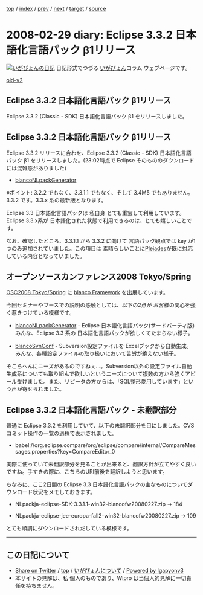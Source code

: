 [top](../index.html) 
 / [index](index.html) 
 / [prev](ig080228.html) 
 / [next](ig080302.html) 
 / [target](http://www.igapyon.jp/igapyon/diary/2008/ig080229.html) 
 / [source](https://github.com/igapyon/diary/blob/master/2008/ig080229.src.md) 

2008-02-29 diary: Eclipse 3.3.2 日本語化言語パック β1リリース
=====================================================================================================
[![いがぴょんの日記](http://www.igapyon.jp/igapyon/diary/images/iga200306s.jpg "いがぴょん")](http://www.igapyon.jp/igapyon/diary/memo/memoigapyon.html) 日記形式でつづる [いがぴょん](http://www.igapyon.jp/igapyon/diary/memo/memoigapyon.html)コラム ウェブページです。

[old-v2](ig080229-orig.html)

## Eclipse 3.3.2 日本語化言語パック β1リリース

Eclipse 3.3.2 (Classic - SDK) 日本語化言語パック β1 をリリースしました。


## Eclipse 3.3.2 日本語化言語パック β1リリース

Eclipse 3.3.2 リリースに合わせ、Eclipse 3.3.2 (Classic - SDK) 日本語化言語パック β1 をリリースしました。(23:02時点で
Eclipse そのもののダウンロードには混雑感がありました)

* [blancoNLpackGenerator](http://www.igapyon.jp/blanco/blanconlpackgenerator.html)

※ポイント: 3.2.2 でもなく、3.3.1.1 でもなく、そして 3.4M5 でもありません。3.3.2 です。3.3.x 系の最新版となります。

Eclipse 3.3 日本語化言語パックは 私自身 とても重宝して利用しています。Eclipse 3.3.x系が 日本語化された状態で利用できるのは、とても嬉しいことです。

なお、確認したところ、3.3.1.1 から 3.3.2 に向けて 言語パック観点では key が1つのみ追加されていました。この項目は 素晴らしいことに[Pleiades](http://mergedoc.sourceforge.jp/pleiades.html)が既に対応している内容となっていました。

## オープンソースカンファレンス2008 Tokyo/Spring

[OSC2008 Tokyo/Spring](http://www.ospn.jp/osc2008-spring/) に [blanco Framework](http://www.igapyon.jp/blanco/blanco.ja.html) を出展しています。

今回セミナーやブースでの説明の感触としては、以下の2点が お客様の関心を強く惹きつけている模様です。

* [blancoNLpackGenerator](http://www.igapyon.jp/blanco/blanconlpackgenerator.html) - Eclipse 日本語化言語パック(サードパーティ版)
  みんな、Eclipse 3.3 系の 日本語化言語パックが欲しくてたまらない様子。
  
* [blancoSvnConf](http://www.igapyon.jp/blanco/blancosvnconf.html) - Subversion設定ファイルを Excelブックから自動生成。
  みんな、各種設定ファイルの取り扱いにおいて苦労が絶えない様子。

そこらへんにニーズがあるのですねぇ…。Subversion以外の設定ファイル自動生成系についても取り組んで欲しいというニーズについて複数の方から強くアピール受けました。また、リピータの方からは、「SQL整形愛用しています」という声が寄せられました。

## Eclipse 3.3.2 日本語化言語パック - 未翻訳部分

普通に Eclipse 3.3.2 を利用していて、以下の未翻訳部分を目にしました。CVSコミット操作の一覧の過程で表示されました。

* babel://org.eclipse.compare/org/eclipse/compare/internal/CompareMessages.properties?key=CompareEditor_0

実際に使っていて未翻訳部分を見ることが出来ると、翻訳方針が立てやすく良いですね。手すきの際に、こちらのURI前後を翻訳しようと思います。

ちなみに、ここ2日間の Eclipse 3.3 日本語化言語パックの主なものについてダウンロード状況をメモしておきます。

* NLpackja-eclipse-SDK-3.3.1.1-win32-blancofw20080227.zip → 184
  
* NLpackja-eclipse-jee-europa-fall2-win32-blancofw20080227.zip → 109

とても順調にダウンロードされだしている模様です。


----------------------------------------------------------------------------------------------------

## この日記について

* [Share on Twitter](https://twitter.com/intent/tweet?hashtags=igapyon%2Cdiary%2C%E3%81%84%E3%81%8C%E3%81%B4%E3%82%87%E3%82%93&text=Eclipse+3.3.2+%E6%97%A5%E6%9C%AC%E8%AA%9E%E5%8C%96%E8%A8%80%E8%AA%9E%E3%83%91%E3%83%83%E3%82%AF+%CE%B21%E3%83%AA%E3%83%AA%E3%83%BC%E3%82%B9&url=http%3A%2F%2Fwww.igapyon.jp%2Figapyon%2Fdiary%2F2008%2Fig080229.html) / [top](../index.html) / [いがぴょんについて](http://www.igapyon.jp/igapyon/diary/memo/memoigapyon.html) / [Powered by Igapyonv3](https://github.com/igapyon/igapyonv3)
* 本サイトの見解は、私 個人のものであり、Wipro は当個人的見解に一切責任を持ちません。 
